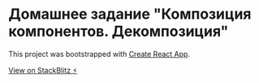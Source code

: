 # Домашнее задание "Композиция компонентов. Декомпозиция"

This project was bootstrapped with [Create React App](https://github.com/facebook/create-react-app).

[View on StackBlitz ⚡️](https://stackblitz.com/edit/react-4wfn15)